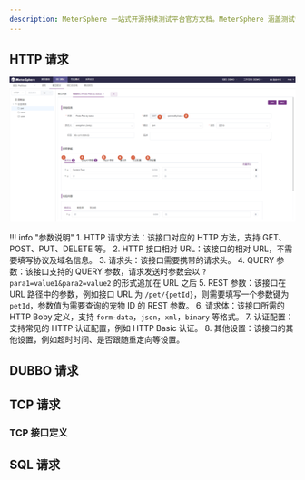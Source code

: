 ```yaml
---
description: MeterSphere 一站式开源持续测试平台官方文档。MeterSphere 涵盖测试管理、接口测试、UI 测试和性能测试等功能，全面兼容 JMeter、Selenium 等主流开源标准，有效助力开发和测试团队充分利用云弹性进行高度可 扩展的自动化测试，加速高质量的软件交付。
---
```


## HTTP 请求

![!HTTP请求](../../img/api/HTTP请求.png)

!!! info "参数说明"
    1. HTTP 请求方法：该接口对应的 HTTP 方法，支持 GET、POST、PUT、DELETE 等。
    2. HTTP 接口相对 URL：该接口的相对 URL，不需要填写协议及域名信息。
    3. 请求头：该接口需要携带的请求头。
    4. QUERY 参数：该接口支持的 QUERY 参数，请求发送时参数会以 `?para1=value1&para2=value2` 的形式追加在 URL 之后
    5. REST 参数：该接口在 URL 路径中的参数，例如接口 URL 为 `/pet/{petId}`，则需要填写一个参数键为 `petId`，参数值为需要查询的宠物 ID 的 REST 参数。
    6. 请求体：该接口所需的 HTTP Boby 定义，支持 `form-data`，`json`，`xml`，`binary` 等格式。
    7. 认证配置：支持常见的 HTTP 认证配置，例如 HTTP Basic 认证。
    8. 其他设置：该接口的其他设置，例如超时时间、是否跟随重定向等设置。

## DUBBO 请求


## TCP 请求

### TCP 接口定义

## SQL 请求


